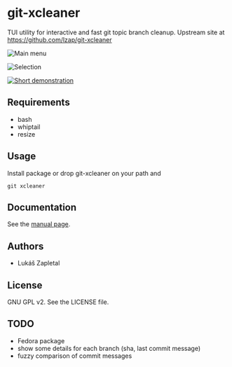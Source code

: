 git-xcleaner
============

TUI utility for interactive and fast git topic branch cleanup. Upstream site
at https://github.com/lzap/git-xcleaner

![Main menu](https://raw.githubusercontent.com/lzap/git-xcleaner/master/screenshots/01_main_menu.png)

![Selection](https://raw.githubusercontent.com/lzap/git-xcleaner/master/screenshots/02_select.png)

[![Short demonstration](http://img.youtube.com/vi/nKIRFqD02nQ/0.jpg)](https://www.youtube.com/watch?v=nKIRFqD02nQ)

Requirements
------------

* bash
* whiptail
* resize

Usage
-----

Install package or drop git-xcleaner on your path and

    git xcleaner

Documentation
-------------

See the [manual page](man/git-xcleaner.md).

Authors
-------

* Lukáš Zapletal

License
-------

GNU GPL v2. See the LICENSE file.

TODO
----

* Fedora package
* show some details for each branch (sha, last commit message)
* fuzzy comparison of commit messages

